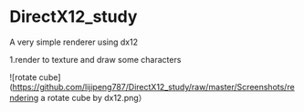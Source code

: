# DirectX12_study
A very simple renderer using dx12

1.render to texture and draw some characters

![rotate cube](https://github.com/lijipeng787/DirectX12_study/raw/master/Screenshots/rendering a rotate cube by dx12.png）
